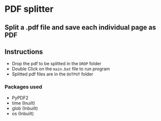 # PDF splitter

## Split a .pdf file and save each individual page as PDF

## Instructions

- Drop the pdf to be splitted in the `DROP` folder
- Double Click on the `main.bat` file to run program
- Splitted pdf files are in the `OUTPUT` folder

### Packages used

- PyPDF2
- time (Inuilt)
- glob (Inbuilt)
- os (Inbuilt)
